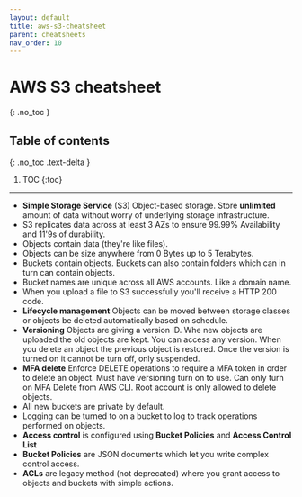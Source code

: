 ```yaml
---
layout: default
title: aws-s3-cheatsheet
parent: cheatsheets
nav_order: 10
---
```

# AWS S3 cheatsheet
{: .no_toc }

## Table of contents
{: .no_toc .text-delta }

1. TOC
{:toc}

---

- **Simple Storage Service** (S3) Object-based storage. Store **unlimited** amount of data without worry of underlying storage
    infrastructure.
- S3 replicates data across at least 3 AZs to ensure 99.99% Availability and 11'9s of durability.
- Objects contain data (they're like files).
- Objects can be size anywhere from 0 Bytes up to 5 Terabytes.
- Buckets contain objects. Buckets can also contain folders which can in turn can contain objects.
- Bucket names are unique across all AWS accounts. Like a domain name.
- When you upload a file to S3 successfully you'll receive a HTTP 200 code.
- **Lifecycle management** Objects can be moved between storage classes or objects be deleted automatically based on schedule.
- **Versioning** Objects are giving a version ID. Whe new objects are uploaded the old objects are kept. You can access any
    version. When you delete an object the previous object is restored. Once the version is turned on it cannot be turn off,
    only suspended.
- **MFA delete** Enforce DELETE operations to require a MFA token in order to delete an object. Must have versioning turn on 
    to use. Can only turn on MFA Delete from AWS CLI. Root account is only allowed to delete objects.
- All new buckets are private by default.
- Logging can be turned to on a bucket to log to track operations performed on objects.
- **Access control** is configured using **Bucket Policies** and **Access Control List**
- **Bucket Policies** are JSON documents which let you write complex control access.
- **ACLs** are legacy method (not deprecated) where you grant access to objects and buckets with simple actions.

